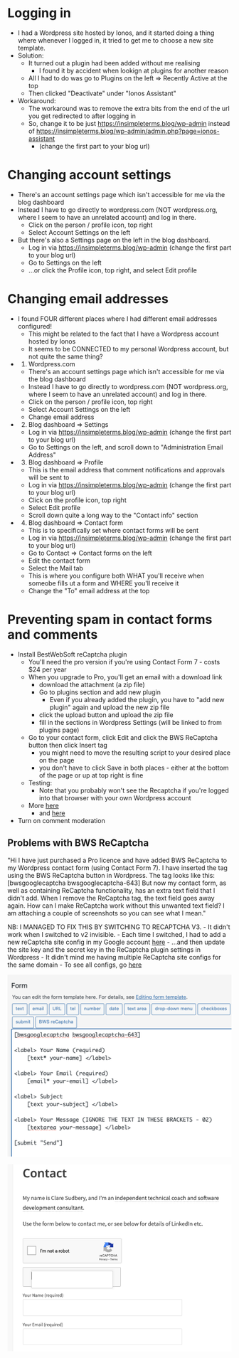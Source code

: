 # Logging in

- I had a Wordpress site hosted by Ionos, and it started doing a thing where whenever I logged in, it tried to get me to choose a new site template.
- Solution:
    - It turned out a plugin had been added without me realising
        - I found it by accident when lookign at plugins for another reason
    - All I had to do was go to Plugins on the left => Recently Active at the top
    - Then clicked "Deactivate" under "Ionos Assistant"
- Workaround:
    - The workaround was to remove the extra bits from the end of the url you get redirected to after logging in
    - So, change it to be just https://insimpleterms.blog/wp-admin instead of https://insimpleterms.blog/wp-admin/admin.php?page=ionos-assistant
        - (change the first part to your blog url)

# Changing account settings

- There's an account settings page which isn't accessible for me via the blog dashboard
- Instead I have to go directly to wordpress.com (NOT wordpress.org, where I seem to have an unrelated account) and log in there.
    - Click on the person / profile icon, top right
    - Select Account Settings on the left
- But there's also a Settings page on the left in the blog dashboard.
    - Log in via https://insimpleterms.blog/wp-admin (change the first part to your blog url)
    - Go to Settings on the left
    - ...or click the Profile icon, top right, and select Edit profile

# Changing email addresses

- I found FOUR different places where I had different email addresses configured!
    - This might be related to the fact that I have a Wordpress account hosted by Ionos
    - It seems to be CONNECTED to my personal Wordpress account, but not quite the same thing?
- 1. Wordpress.com
    - There's an account settings page which isn't accessible for me via the blog dashboard
    - Instead I have to go directly to wordpress.com (NOT wordpress.org, where I seem to have an unrelated account) and log in there.
    - Click on the person / profile icon, top right
    - Select Account Settings on the left
    - Change email address
- 2. Blog dashboard => Settings
    - Log in via https://insimpleterms.blog/wp-admin (change the first part to your blog url)
    - Go to Settings on the left, and scroll down to "Administration Email Address"
- 3. Blog dashboard => Profile
    - This is the email address that comment notifications and approvals will be sent to
    - Log in via https://insimpleterms.blog/wp-admin (change the first part to your blog url)
    - Click on the profile icon, top right
    - Select Edit profile
    - Scroll down quite a long way to the "Contact info" section
- 4. Blog dashboard => Contact form
    - This is to specifically set where contact forms will be sent
    - Log in via https://insimpleterms.blog/wp-admin (change the first part to your blog url)
    - Go to Contact => Contact forms on the left
    - Edit the contact form
    - Select the Mail tab
    - This is where you configure both WHAT you'll receive when someobe fills ut a form and WHERE you'll receive it
    - Change the "To" email address at the top

# Preventing spam in contact forms and comments

- Install BestWebSoft reCaptcha plugin
    - You'll need the pro version if you're using Contact Form 7 - costs $24 per year
    - When you upgrade to Pro, you'll get an email with a download link
        - download the attachment (a zip file)
        - Go to plugins section and add new plugin
            - Even if you already added the plugin, you have to "add new plugin" again and upload the new zip file
        - click the upload button and upload the zip file
        - fill in the sections in Wordpress Settings (will be linked to from plugins page)
    - Go to your contact form, click Edit and click the BWS ReCaptcha button then click Insert tag
        - you might need to move the resulting script to your desired place on the page
        - you don't have to click Save in both places - either at the bottom of the page or up at top right is fine
    - Testing:
        - Note that you probably won't see the Recaptcha if you're logged into that browser with your own Wordpress account
    - More [here](https://blog.hubspot.com/website/control-spam-integrating-google-invisible-recaptcha-wordpress-site)
        - and [here](https://bestwebsoft.com/documentation/recaptcha/recaptcha-user-guide/#h.w9uy9s6ycn88)
- Turn on comment moderation

## Problems with BWS ReCaptcha

"Hi 
I have just purchased a Pro licence and have added BWS ReCaptcha to my Wordpress contact form (using Contact Form 7). I have inserted the tag using the BWS ReCaptcha button in Wordpress. The tag looks like this: [bwsgooglecaptcha bwsgooglecaptcha-643]
But now my contact form, as well as containing ReCaptcha functionality, has an extra text field that I didn't add. When I remove the ReCaptcha tag, the text field goes away again.
How can I make ReCaptcha work without this unwanted text field?
I am attaching a couple of screenshots so you can see what I mean."

NB: I MANAGED TO FIX THIS BY SWITCHING TO RECAPTCHA V3.
    - It didn't work when I switched to v2 invisible.
    - Each time I switched, I had to add a new reCaptcha site config in my Google account [here](https://www.google.com/recaptcha/admin/site/692824470)
        - ...and then update the site key and the secret key in the ReCaptcha plugin settings in Wordpress
    - It didn't mind me having multiple ReCaptcha site configs for the same domain
    - To see all configs, go [here](https://www.google.com/recaptcha/admin)

![Wordpress-contact-form7-config.png](/resources/images/Wordpress-contact-form7-config.png)

![Wordpress-rogue-BWS-reCaptcha-text-field.png](/resources/images/Wordpress-rogue-BWS-reCaptcha-text-field.png)